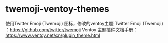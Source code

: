 # twemoji-ventoy-themes
使用Twitter Emoji (Twemoji) 图标，修改的ventoy主题
Twitter Emoji (Twemoji) ：https://github.com/twitter/twemoji
Ventoy 主题插件文档手册：https://www.ventoy.net/cn/plugin_theme.html
